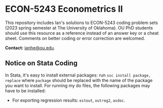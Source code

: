 # ECON-5243 Econometrics II
This repository includes Ian's solutions to ECON-5243 coding problem sets (2023 spring semester at The University of Oklahoma). OU PhD students should use this resource as a reference instead of an answer key or a cheat sheet. Comments on better coding or error correction are welcomed.

**Contact:** [ianhe@ou.edu](mailto:ianhe@ou.edu?subject=[GitHub]%20ECON-5243%20Solutions%20to%20Problem%20Sets).

## Notice on Stata Coding
In Stata, it's easy to install external packages: run `ssc install package, replace` where `package` should be replaced with the name of the package you want to install. For running my do files, the following packages may have to be installed:
  * For exporting regression results: `estout`, `outreg2`, `asdoc`.
